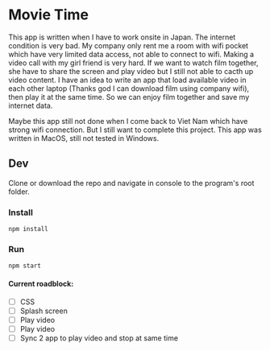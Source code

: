 # Movie Time

This app is written when I have to work onsite in Japan. The internet condition is very bad. My company only rent me a room with wifi pocket which have very limited data access, not able to connect to wifi. Making a video call with my girl friend is very hard. If we want to watch film together, she have to share the screen and play video but I still not able to cacth up video content.
I have an idea to write an app that load available video in each other laptop (Thanks god I can download film using company wifi), then play it at the same time. So we can enjoy film together and save my internet data.

Maybe this app still not done when I come back to Viet Nam which have strong wifi connection. But I still want to complete this project.
This app was written in MacOS, still not tested in Windows.

## Dev

Clone or download the repo and navigate in console to the program's root folder.

### Install

```
npm install
```

### Run

```
npm start
```

#### Current roadblock:

- [ ] CSS
- [ ] Splash screen
- [ ] Play video
- [ ] Play video
- [ ] Sync 2 app to play video and stop at same time